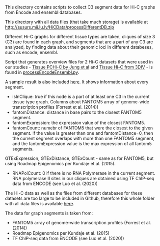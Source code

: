 This directory contains scripts to collect C3 segment data for Hi-C graphs from Encode and ensembl databases.

This directory with all data files (that take much storage) is available at http://susurs.mii.lu.lv/HiCData/processDifferentDB.zip

Different Hi-C graphs for different tissue types are taken, cliques of size 3 (C3) are found in each graph, and segments that are a part of any C3 are analyzed, by finding data about their genomic loci in different databeses, such as encode, ensembl.

Script that generates overview files for 2 Hi-C datasets that were used in our studies - [Tissue PCHi-C by Jung et al](https://doi.org/10.1038/s41588-019-0494-8) and [Tissue Hi-C from 3DIV](https://doi.org/10.1093/nar/gkaa1078) - is found in [processEncodeEnsembl.py](./processEncodeEnsembl.py).

A sample result is also included [here](./graphFilesTissuePCHiC/rez/overview-Fantoms-GTEx-Segments-tissuePCHiC-chrX-v0205.csv). It shows information about every segment.
- isInClique: true if this node is a part of at least one C3 in the current tissue type graph.
Columns about FANTOM5 array of genome-wide transcription profiles (Forrest et al. (2014))
- fantomDistance: distance in base pairs to the closest FANTOM5 segment.
- fantomExpression: the expression value of the closest FANTOM5.
- fantomCount: numebr of FANTOM5 that were the closest to the given segment. If the value is greater than one and fantomDistance=0, then the current segment overlaps with more than one FANTOM5 segment, and the fantomExpression value is the max expression of all fantom5 segments.

GTExExpression, GTExDistance, GTExCount - same as for FANTOM5, but using Roadmap Epigenomics per Kundaje et al. (2015).
- RNAPolCount: 0 if there is no RNA Polymerase in the current segment. RNA polymerase II sites in our cliques are obtained using TF ChIP-seq data from ENCODE (see Luo et al. (2020))

The Hi-C data as well as the files from different databases for these datasets are too large to be included in Github, therefore this whole folder with all data files is available [here](http://susurs.mii.lu.lv/HiCData/processDifferentDB.zip).

The data for graph segments is taken from:
- FANTOM5 array of genome-wide transcription profiles (Forrest et al. (2014))
- Roadmap Epigenomics per Kundaje et al. (2015)
- TF ChIP-seq data from ENCODE (see Luo et al. (2020))


